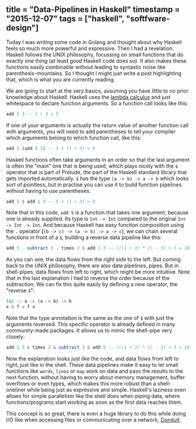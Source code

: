 title = "Data-Pipelines in Haskell"
timestamp = "2015-12-07"
tags = ["haskell", "softfware-design"]
---
Today I was writing some code in Golang and thought about why Haskell feels so much more powerful and expressive. Then I had a revelation. Haskell follows the UNIX philosophy, focussing on small functions that do exactly one thing (at least good Haskell code does so). It also makes these functions easily combinable without leading to syntastic noise like parenthesis-mountains. So I thought I might just write a post highlighting that, which is what you are currently reading.

We are going to start at the very basics, assuming you have little to no prior knowledge about Haskell. Haskell uses the [lambda calculus](https://en.wikipedia.org/wiki/Lambda_calculus#Lambda_calculus_and_programming_languages) and just whitespace to declare function arguments. So a function call looks like this:

```haskell
add 2 3 -- 2 + 3 = 5
```

If one of your arguments is actually the return value of another function call with arguments, you will need to add parentheses to tell your compiler which arguments belong to which function call, like this:

```haskell
add 5 (add 1 3) -- 5 + (1 + 3) = 9
```

Haskell functions often take arguments in an order so that the last argument is often the "main" one that is being used, which plays nicely with the `$` operator that is part of Prelude, the part of the Haskell standard library that gets imported automatically. `$` has the type `(a -> b) -> a -> b` which looks sort of pointless, but in practise you can use it to build function pipelines without having to use parentheses.

```haskell
add 5 $ add 1 3 -- 5 + (1 + 3) = 9
```

Note that in this code, `add 5` is a function that takes one argument, because one is already supplied. Its type is `Int -> Int` compared to the original `Int -> Int -> Int`. And because Haskell has easy function composition using the `.` operator (`(b -> c) -> (a -> b) -> a -> c`), we can chain several functions in front of a `$`, building a reverse data pipeline like this:

```haskell
add 5 . subtract 3 . times 2 $ add 1 3 -- (((1 + 3) * 2) - 3) + 5 = 10
```

As you can see, the data flows from the right side to the left. But coming back to the UNIX philosophy, there are also data pipelines, pipes. But in shell-pipes, data flows from left to right, which might be more intuitive. Note that in the last explanation I had to reverse the order because of the subtraction. We can fix this quite easily by defining a new operator, the "reverse `$`":

```haskell
(&) :: a -> (a -> b) -> b
x & f = f x
```

Note that the type annotation is the same as the one of `$` with just the arguments reversed. This specific operator is already defined in many community-made packages. It allows us to mimic the shell-pipe very closely:

```haskell
add 1 3 & times 2 & subtract 3 & add 5 -- (((1 + 3) * 2) - 3) + 5 = 10
```

Now the explanation looks just like the code, and data flows from left to right, just like in the shell. These data pipelines make it easy to let small functions like `words`, `lines` or `map` work on data and pass the results to the next function, without having to worry about memory management, buffer overflows or even types, which makes this more robust than a shell-oneliner while being just as expressive and simple. Haskell's laziness even allows for simple parallelism like the shell does when piping data, where functions/programs start working as soon as the first data reaches them.

This concept is so great, there is even a huge library to do this while doing I/O like when accessing files or communicating over a network, [Conduit](https://www.fpcomplete.com/user/snoyberg/library-documentation/conduit-overview).
